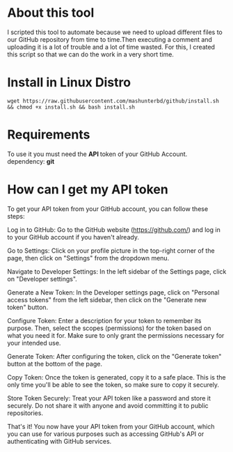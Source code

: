 # About this tool 
I scripted this tool to automate because we need to upload different files to our GitHub repository from time to time.Then executing a comment and uploading it is a lot of trouble and a lot of time wasted. For this, I created this script so that we can do the work in a very short time.

# Install in Linux Distro
```
wget https://raw.githubusercontent.com/mashunterbd/github/install.sh && chmod +x install.sh && bash install.sh 
```

# Requirements
To use it you must need the <b> API </b>  token of your GitHub Account. </br>
dependency: <b> git </b> 


# How can I get my API token 
To get your API token from your GitHub account, you can follow these steps:

Log in to GitHub: Go to the GitHub website (https://github.com/) and log in to your GitHub account if you haven't already.

Go to Settings: Click on your profile picture in the top-right corner of the page, then click on "Settings" from the dropdown menu.

Navigate to Developer Settings: In the left sidebar of the Settings page, click on "Developer settings".

Generate a New Token: In the Developer settings page, click on "Personal access tokens" from the left sidebar, then click on the "Generate new token" button.

Configure Token: Enter a description for your token to remember its purpose. Then, select the scopes (permissions) for the token based on what you need it for. Make sure to only grant the permissions necessary for your intended use.

Generate Token: After configuring the token, click on the "Generate token" button at the bottom of the page.

Copy Token: Once the token is generated, copy it to a safe place. This is the only time you'll be able to see the token, so make sure to copy it securely.

Store Token Securely: Treat your API token like a password and store it securely. Do not share it with anyone and avoid committing it to public repositories.

That's it! You now have your API token from your GitHub account, which you can use for various purposes such as accessing GitHub's API or authenticating with GitHub services.
